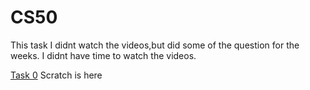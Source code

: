 # CS50

This task I didnt watch the videos,but did some of the question for the weeks.
I didnt have time to watch the videos.

[Task 0](https://scratch.mit.edu/projects/776915854/) Scratch is here 
